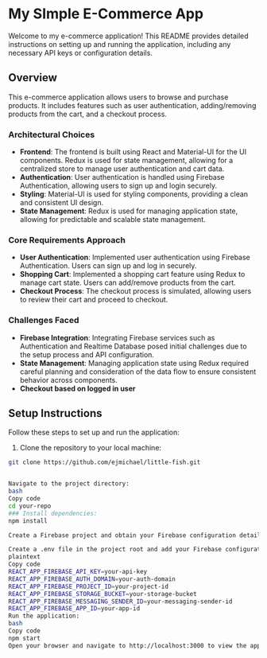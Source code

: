 # My SImple E-Commerce App

Welcome to my e-commerce application! 
This README provides detailed instructions on setting up and running the application, including any necessary API keys or configuration details.

## Overview

This e-commerce application allows users to browse and purchase products. It includes features such as user authentication, adding/removing products from the cart, and a checkout process.

### Architectural Choices

- **Frontend**: The frontend is built using React and Material-UI for the UI components. Redux is used for state management, allowing for a centralized store to manage user authentication and cart data.
- **Authentication**: User authentication is handled using Firebase Authentication, allowing users to sign up and login securely.
- **Styling**: Material-UI is used for styling components, providing a clean and consistent UI design.
- **State Management**: Redux is used for managing application state, allowing for predictable and scalable state management.

### Core Requirements Approach

- **User Authentication**: Implemented user authentication using Firebase Authentication. Users can sign up and log in securely.
- **Shopping Cart**: Implemented a shopping cart feature using Redux to manage cart state. Users can add/remove products from the cart.
- **Checkout Process**: The checkout process is simulated, allowing users to review their cart and proceed to checkout. 

### Challenges Faced

- **Firebase Integration**: Integrating Firebase services such as Authentication and Realtime Database posed initial challenges due to the setup process and API configuration.
- **State Management**: Managing application state using Redux required careful planning and consideration of the data flow to ensure consistent behavior across components.
- **Checkout based on logged in user**

## Setup Instructions

Follow these steps to set up and run the application:

1. Clone the repository to your local machine:

```bash
git clone https://github.com/ejmichael/little-fish.git


Navigate to the project directory:
bash
Copy code
cd your-repo
### Install dependencies:
npm install

Create a Firebase project and obtain your Firebase configuration details.

Create a .env file in the project root and add your Firebase configuration:
plaintext
Copy code
REACT_APP_FIREBASE_API_KEY=your-api-key
REACT_APP_FIREBASE_AUTH_DOMAIN=your-auth-domain
REACT_APP_FIREBASE_PROJECT_ID=your-project-id
REACT_APP_FIREBASE_STORAGE_BUCKET=your-storage-bucket
REACT_APP_FIREBASE_MESSAGING_SENDER_ID=your-messaging-sender-id
REACT_APP_FIREBASE_APP_ID=your-app-id
Run the application:
bash
Copy code
npm start
Open your browser and navigate to http://localhost:3000 to view the application.

